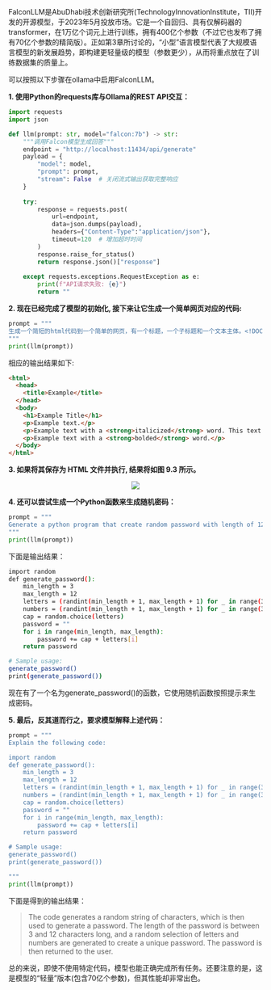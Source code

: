 FalconLLM是AbuDhabi技术创新研究所(TechnologyInnovationInstitute，TII)开发的开源模型，于2023年5月投放市场。它是一个自回归、具有仅解码器的transformer，在1万亿个词元上进行训练，拥有400亿个参数（不过它也发布了拥有70亿个参数的精简版）。正如第3章所讨论的，“小型”语言模型代表了大规模语言模型的新发展趋势，即构建更轻量级的模型（参数更少），从而将重点放在了训练数据集的质量上。

可以按照以下步骤在ollama中启用FalconLLM。

**1. 使用Python的requests库与Ollama的REST API交互：**

```python
import requests
import json

def llm(prompt: str, model="falcon:7b") -> str:
    """调用Falcon模型生成回答"""
    endpoint = "http://localhost:11434/api/generate"
    payload = {
        "model": model,
        "prompt": prompt,
        "stream": False  # 关闭流式输出获取完整响应
    }
    
    try:
        response = requests.post(
            url=endpoint,
            data=json.dumps(payload),
            headers={"Content-Type":"application/json"},
            timeout=120  # 增加超时时间
        )
        response.raise_for_status()
        return response.json()["response"]
    
    except requests.exceptions.RequestException as e:
        print(f"API请求失败: {e}")
        return ""
```

**2. 现在已经完成了模型的初始化, 接下来让它生成一个简单网页对应的代码:**

```python
prompt = """
生成一个简短的html代码到一个简单的网页，有一个标题，一个子标题和一个文本主体。<!DOCTYPE html><html>
"""
print(llm(prompt))
```
相应的输出结果如下:

```html
<html>
  <head>
    <title>Example</title>
  </head>
  <body>
    <h1>Example Title</h1>
    <p>Example text.</p>
    <p>Example text with a <strong>italicized</strong> word. This text has an <b>italicized</b> word.</p>
    <p>Example text with a <strong>bolded</strong> word.</p>
  </body>
</html>
```

**3. 如果将其保存为 HTML 文件并执行, 结果将如图 9.3 所示。**

<p align="center">
<img src="/img/2.3.png" >
</p>

**4. 还可以尝试生成一个Python函数来生成随机密码：**
```python
prompt = """
Generate a python program that create random password with length of 12 characters, 3 numbers, one capital letter.
"""
print(llm(prompt))
```

下面是输出结果：
```bash
import random
def generate_password():
	min_length = 3
	max_length = 12
	letters = (randint(min_length + 1, max_length + 1) for _ in range(3))
	numbers = (randint(min_length + 1, max_length + 1) for _ in range(3))
	cap = random.choice(letters)
	password = ""
	for i in range(min_length, max_length):
		password += cap + letters[i]
	return password

# Sample usage:
generate_password()
print(generate_password())
```

现在有了一个名为generate_password()的函数，它使用随机函数按照提示来生成密码。

**5. 最后，反其道而行之，要求模型解释上述代码：**
```python
prompt = """
Explain the following code:

import random
def generate_password():
	min_length = 3
	max_length = 12
	letters = (randint(min_length + 1, max_length + 1) for _ in range(3))
	numbers = (randint(min_length + 1, max_length + 1) for _ in range(3))
	cap = random.choice(letters)
	password = ""
	for i in range(min_length, max_length):
		password += cap + letters[i]
	return password

# Sample usage:
generate_password()
print(generate_password())

"""
print(llm(prompt))
```


下面是得到的输出结果：
><p>The code generates a random string of characters, which is then used to generate a password. The length of the password is between 3 and 12 characters long, and a random selection of letters and numbers are generated to create a unique password. The password is then returned to the user.</p>


总的来说，即使不使用特定代码，模型也能正确完成所有任务。还要注意的是，这是模型的“轻量”版本(包含70亿个参数)，但其性能却非常出色。